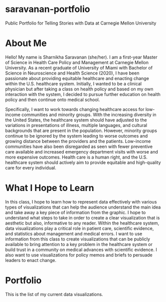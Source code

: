 # saravanan-portfolio
Public Portfolio for Telling Stories with Data at Carnegie Mellon University

# About Me
Hello! My name is Sharnikha Saravanan (she/her). I am a first-year Master of Science in Health Care Policy and Management at Carnegie Mellon University. As a recent graduate of University of Miami with Bachelor of Science in Neuroscience and Health Science (2020), I have been passionate about providing equitable healthcare and enacting change within the U.S. healthcare system. Initially, I wanted to be a clinical physician but after taking a class on health policy and based on my own interaction with the system, I decided to pursue further education on health policy and then continue onto medical school. 

Specifically, I want to work towards changing healthcare access for low-income communities and minority groups. With the increasing diversity in the United States, the healthcare system should have adjusted to the variations in presentations of illness, multiple languages, and cultural backgrounds that are present in the population. However, minority groups continue to be ignored by the system leading to worse outcomes and growing distance between the providers and the patients. Low-income communities have also been disregarded as seen with fewer preventive care available and increased emergency department visits with worse and more expensive outcomes. Health care is a human right, and the U.S. healthcare system should actively aim to provide equitable and high-quality care for every individual.

# What I Hope to Learn
In this class, I hope to learn how to represent data effectively with various types of visualizations that can help the audience understand the main idea and take away a key piece of information from the graphic. I hope to understand what steps to take in order to create a clear visualization that is aesthetic but also, informative to any reader. Within the healthcare system, data visualizations play a critical role in patient care, scientific evidence, and statistics about management and medical errors. I want to use information from this class to create visualizations that can be publicly available to bring attention to a key problem in the healthcare system or build trust in a community on medical advances with scientific evidence. I also want to use visualizations for policy memos and briefs to persuade leaders to enact change. 

# Portfolio 
This is the list of my current data visualizations. 
